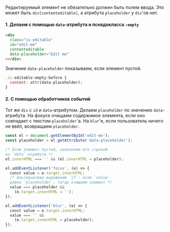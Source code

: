Редактируемый элемент не обязательно должен быть полем ввода. Это может быть `div[contenteditable]`, а атрибута `placeholder` у `div`'ов нет.

#### 1\. Делаем с помощью `data`-атрибута и псевдокласса `:empty`

```html
<div
  class="is-editable"
  id="edit-me"
  contenteditable
  data-placeholder="Edit me"
></div>
```

Значение `data-placeholder` показываем, если элемент пустой.

```js
.is-editable:empty:before {
  content: attr(data-placeholder);
}
```

#### 2\. С помощью обработчиков событий

Тот же `div` с `id` и `data`-атрибутом. Делаем `placeholder` по значению `data`-атрибута. На фокусе очищаем содержимое элемента, если оно совпадает с текстом `placeholder`'а. На `blur`'е, если пользователь ничего не ввёл, возвращаем `placeholder`.

```js
const el = document.getElementById('edit-me');
const placeholder = el.getAttribute('data-placeholder');

/* Если элемент пустой, заполняем его строкой
из `data`-атрибута */
el.innerHTML === '' && (el.innerHTML = placeholder);

el.addEventListener('focus', (e) => {
  const value = e.target.innerHTML;
  /* Альтернатива выражению `if`: если `value`
  равно `placeholder`, тогда очищаем элемент */
  value === placeholder &&
    (e.target.innerHTML = '');
});

el.addEventListener('blur', (e) => {
  const value = e.target.innerHTML;
  value === '' &&
    (e.target.innerHTML = placeholder);
});
```
